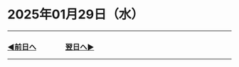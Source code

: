 # 2025年01月29日（水）

---

### [◀️前日へ](https://github.com/yuasys/chatty-journal/blob/main/2025/01/2025-01-28.md)&emsp;&emsp;&emsp;&emsp;[翌日へ▶️](https://github.com/yuasys/chatty-journal/blob/main/2025/01/2025-01-30.md)

---
